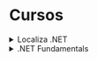 # Cursos

<details>
  <summary>Localiza .NET</summary>
  <div>
    <h5>Solução de problemas em C#</h5>
    &nbsp; <a href="https://github.com/theadelmojr/Cursos/blob/main/C%23Localiza/Solu%C3%A7%C3%A3o%20de%20problemas%20em%20C%23/desafio1/Program.cs">Consumo Médio do Automóvel</a><br/>
    &nbsp; <a href="https://github.com/theadelmojr/Cursos/blob/main/C%23Localiza/Solu%C3%A7%C3%A3o%20de%20problemas%20em%20C%23/desafio2/Program.cs">DDD</a><br/>
    &nbsp; <a href="https://github.com/theadelmojr/Cursos/blob/main/C%23Localiza/Solu%C3%A7%C3%A3o%20de%20problemas%20em%20C%23/desafio3/Program.cs">Notas e Moedas</a><br/>
  </div>
  <div>
    <h5>Criando uma aplicação .NET</h5>
    &nbsp; <a href="https://github.com/theadelmojr/Cursos/blob/main/C%23Localiza/Criando%20uma%20aplica%C3%A7%C3%A3o%20.NET/Appbanco/Program.cs">Aplicativo de Transferência Bancária</a><br/>
    &nbsp; <a href="https://github.com/theadelmojr/Cursos/blob/main/C%23Localiza/Criando%20uma%20aplica%C3%A7%C3%A3o%20.NET/Locadora/Program.cs">Aplicativo de Locadora</a><br/>
    &nbsp; <a href="https://github.com/theadelmojr/Cursos/blob/main/C%23Localiza/Criando%20uma%20aplica%C3%A7%C3%A3o%20.NET/Api/Program.cs">Api</a><br/>
  </div>
  <div>
    <h5>Desafios aritméticos em C#</h5>
    &nbsp; <a href="https://github.com/theadelmojr/Cursos/blob/main/C%23Localiza/Desafios%20aritm%C3%A9ticos%20em%20C%23/desafio1/Program.cs">Média 1</a><br/>
    &nbsp; <a href="https://github.com/theadelmojr/Cursos/blob/main/C%23Localiza/Desafios%20aritm%C3%A9ticos%20em%20C%23/desafio2/Program.cs">Crescimento Populacional</a><br/>
    &nbsp; <a href="https://github.com/theadelmojr/Cursos/blob/main/C%23Localiza/Desafios%20aritm%C3%A9ticos%20em%20C%23/desafio3/Program.cs">Bazinga!</a><br/>
    &nbsp; <a href="https://github.com/theadelmojr/Cursos/blob/main/C%23Localiza/Desafios%20aritm%C3%A9ticos%20em%20C%23/desafio4/Program.cs">Tempo de um Evento</a><br/>
    &nbsp; <a href="https://github.com/theadelmojr/Cursos/blob/main/C%23Localiza/Desafios%20aritm%C3%A9ticos%20em%20C%23/desafio5/Program.cs">Comunicação em Piralândia</a><br/>
  </div>
  <div>
    <h5>Praticando programação em C#</h5>
    &nbsp; <a href="https://github.com/theadelmojr/Cursos/blob/main/C%23Localiza/Praticando%20programa%C3%A7%C3%A3o%20em%20C%23/desafio1/Program.cs">Coordenadas em um ponto</a><br/>
    &nbsp; <a href="https://github.com/theadelmojr/Cursos/blob/main/C%23Localiza/Praticando%20programa%C3%A7%C3%A3o%20em%20C%23/desafio2/Program.cs">Compras no supermercado</a><br/>
    &nbsp; <a href="https://github.com/theadelmojr/Cursos/blob/main/C%23Localiza/Praticando%20programa%C3%A7%C3%A3o%20em%20C%23/desafio3/Program.cs">Pink e Cérebro</a><br/>
  </div>
</details>

<details>
  <summary>.NET Fundamentals</summary>
  <div>
    <h5>Introdução a Programação com C#</h5>
    &nbsp; <a href="https://github.com/theadelmojr/Cursos/blob/main/.NETfundamentals/Introdu%C3%A7%C3%A3o%20a%20Programa%C3%A7%C3%A3o%20com%20C%23/desafio1/Program.cs">Dividindo X por Y</a><br/>
    &nbsp; <a href="https://github.com/theadelmojr/Cursos/blob/main/.NETfundamentals/Introdu%C3%A7%C3%A3o%20a%20Programa%C3%A7%C3%A3o%20com%20C%23/desafio2/Program.cs">Distância</a><br/>
    &nbsp; <a href="https://github.com/theadelmojr/Cursos/blob/main/.NETfundamentals/Introdu%C3%A7%C3%A3o%20a%20Programa%C3%A7%C3%A3o%20com%20C%23/desafio3/Program.cs">Quanta Mandioca?</a><br/>
  </div>
  <div>
    <h5>Introdução a Programação com .NET</h5>
    &nbsp; <a href="https://github.com/theadelmojr/Cursos/blob/main/.NETfundamentals/Introdu%C3%A7%C3%A3o%20a%20Programa%C3%A7%C3%A3o%20com%20C%23/desafio1/Program.cs">Dividindo X por Y</a><br/>
    &nbsp; <a href="https://github.com/theadelmojr/Cursos/blob/main/C%23Localiza/Desafios%20aritm%C3%A9ticos%20em%20C%23/desafio3/Program.cs">Bazinga!</a><br/>
    &nbsp; <a href="https://github.com/theadelmojr/Cursos/blob/main/.NETfundamentals/Introdu%C3%A7%C3%A3o%20a%20Programa%C3%A7%C3%A3o%20com%20.NET/desafio1/Program.cs">Coxinha de Bueno</a><br/>
  </div>
  <div>
    <h5>Solução de problemas com .NET</h5>
    &nbsp; <a href="https://github.com/theadelmojr/Cursos/blob/main/C%23Localiza/Desafios%20aritm%C3%A9ticos%20em%20C%23/desafio1/Program.cs">Programa para Validação de Notas</a><br/>
    &nbsp; <a href="https://github.com/theadelmojr/Cursos/blob/main/.NETfundamentals/Introdu%C3%A7%C3%A3o%20a%20Programa%C3%A7%C3%A3o%20com%20C%23/desafio3/Program.cs">Quanta Mandioca?</a><br/>
    &nbsp; <a href="https://github.com/theadelmojr/Cursos/blob/main/C%23Localiza/Praticando%20programa%C3%A7%C3%A3o%20em%20C%23/desafio2/Program.cs">Compras no supermercado</a><br/>
    &nbsp; <a href="https://github.com/theadelmojr/Cursos/blob/main/C%23Localiza/Desafios%20aritm%C3%A9ticos%20em%20C%23/desafio4/Program.cs">Validador de senhas com requisitos</a><br/>
    &nbsp; <a href="https://github.com/theadelmojr/Cursos/blob/main/C%23Localiza/Desafios%20aritm%C3%A9ticos%20em%20C%23/desafio5/Program.cs">Fila de banco</a><br/>
  </div>
</details>